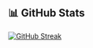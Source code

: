 ## 📊 GitHub Stats

[![GitHub Streak](https://github-readme-streak-stats-inky-beta.vercel.app?user=produtora-impacta&theme=tokyonight&hide_border=true&border_radius=0&card_width=500)](https://git.io/streak-stats)  
